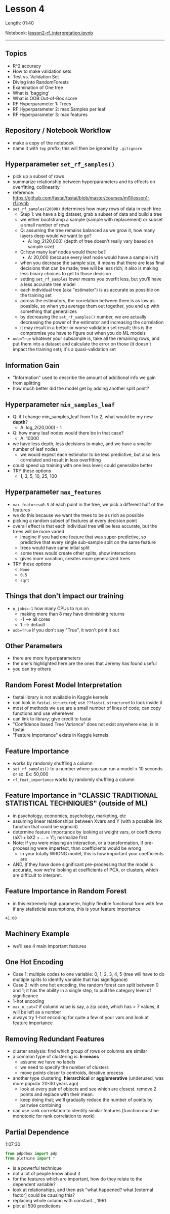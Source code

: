 # Lesson 4

Length: 01:40  

Notebook:  [lesson2-rf_interpretation.ipynb](https://github.com/fastai/fastai/blob/master/courses/ml1/lesson2-rf_interpretation.ipynb)  

---

## Topics
- R^2 accuracy
- How to make validation sets
- Test vs. Validation Set
- Diving into RandomForests
- Examination of One tree
- What is 'bagging’
- What is OOB Out-of-Box score
- RF Hyperparameter 1: Trees
- RF Hyperparameter 2: max Samples per leaf
- RF Hyperparameter 3: max features

## Repository / Notebook Workflow
- make a copy of the notebook
- name it with `tmp` prefix; this will then be ignored by `.gitignore`

## Hyperparameter `set_rf_samples()`  
- pick up a subset of rows
- summarize relationship between hyperparameters and its effects on overfitting, collinearity
- reference:  https://github.com/fastai/fastai/blob/master/courses/ml1/lesson1-rf.ipynb
- `set_rf_samples(20000)` determines how many rows of data in each tree
  - Step 1: we have a big dataset, grab a subset of data and build a tree
  - we either bootstramp a sample (sample with replacement) or subset a small number of rows
  - Q:  assuming the tree remains balanced as we grow it, how many layers deep would we want to go?  
    - A: log_2(20,000)  (depth of tree doesn't really vary based on sample size)
  - Q:  how many leaf nodes would there be?
    - A: 20,000  (because every leaf node would have a sample in it)
  - when you decrease the sample size, it means that there are less final decisions that can be made; tree will be less rich; it also is making less binary choices to get to those decision
  - setting `set_rf_samples` lower means you overfit less, but you'll have a less accurate tree model
  - each individual tree (aka "estimator") is as accurate as possible on the training set
  - across the estimators, the correlation between them is as low as possible, so when you average them out together, you end up with something that generalizes
  - by decreasing the `set_rf_samples()` number, we are actually decreasing the power of the estimator and increasing the correlation
  - it may result in a better or worse validation set result; this is the compromise you have to figure out when you do ML models
 - `oob=True` whatever your subsample is, take all the remaining rows, and put them into a dataset and calculate the error on those (it doesn't impact the training set); it's a quasi-validation set

## Information Gain
- "Information" used to describe the amount of additional info we gain from splitting
- how much better did the model get by adding another split point?

## Hyperparameter `min_samples_leaf`  
- Q:  if I change min_samples_leaf from 1 to 2, what would be my new **depth**?
  - A:  log_2(20,000) - 1
- Q:  how many leaf nodes would there be in that case?
  - A:  10000
- we have less depth, less decisions to make, and we have a smaller number of leaf nodes
  - we would expect each estimator to be less predictive, but also less correlated and result in less overfitting
- could speed up training with one less level; could generalize better
- TRY these options
  - 1, 3, 5, 10, 25, 100

## Hyperparameter `max_features`  
- `max_features=0.5` at each point in the tree, we pick a different half of the features 
- we do this because we want the trees to be as rich as possible
- picking a random subset of features at every decision point
- overall effect is that each individual tree will be less accurate, but the trees will be more varied
  - imagine if you had one feature that was super-predictive, so predictive that every single sub-sample split on the same feature
  - trees would have same intial split
  - some trees would create other splits, show interactions
  - gives more variation, creates more generalized trees
- TRY these options
  - `None`
  - `0.5`
  - `sqrt`

## Things that don't impact our training
- `n_jobs=-1` how many CPUs to run on
  - making more than 8 may have diminishing returns
  - -1 --> all cores
  - 1  --> default
- `oob=True` if you don't say "True", it won't print it out

## Other Parameters
- there are more hyperparameters
- the one's highlighted here are the ones that Jeremy has found useful
- you can try others

## Random Forest Model Interpretation
- fastai library is not available in Kaggle kernels
- can look in `fastai.structured`; use `??fastai.structured` to look inside it
- most of methods we use are a small number of lines of code; can copy functions and use whereever
- can link to library; give credit to fastai
- "Confidence based Tree Variance" does not exist anywhere else; is in fastai
- "Feature Importance" exists in Kaggle kernels

## Feature Importance
- works by randomly shuffling a column
- `set_rf_samples()` to a number where you can run a model < 10 seconds or so.  Ex:  50,000
- `rf_feat_importance` works by randomly shuffling a column

## Feature Importance in "CLASSIC TRADITIONAL STATISTICAL TECHNIQUES" (outside of ML) 
- in psychology, economics, psychology, marketing, etc
- assuming linear relationships between Xvars and Y (with a possible link function that could be sigmoid)
- determine feature importance by looking at weight vars, or coefficients (aX1 + bX2 + ... = Y); normalize first
- Note: if you were missing an interaction, or a transformation, if pre-processing were imperfect, than coefficients would be wrong
  - in your totally WRONG model, this is how important your coefficients are
- AND, _if_ they have done significant pre-processing that the model is accurate, now we're looking at coefficients of PCA, or clusters, which are difficult to interpret.

## Feature Importance in Random Forest
- in this extremely high parameter, highly flexible functional form with few if any statisticial assumptions, this is your feature importance

`41:00`  
## Machinery Example 
- we'll see 4 main important features

## One Hot Encoding
- Case 1:  multiple codes to one variable:  0, 1, 2, 3, 4, 5 (tree will have to do multiple splits to identify variable that has signifigance)
- Case 2:  with one hot encoding, the random forest can split between 0 and 1; it has the ability in a single step, to pull the category level of significance
- 1-hot encoding 
- `max_n_cat=7` if column value is say, a zip code, which has > 7 values, it will be left as a number
- always try 1-hot encoding for quite a few of your vars and look at feature importance

## Removing Redundant Features
- cluster analysis:  find which group of rows or columns are similar
- a common type of clustering is: **k-means**
  - assume we have no labels
  - we need to specify the number of clusters
  - move points closer to centroids, iterative process
- another type clustering:  **hierarchical** or **agglomerative** (underused, was more popular 20-30 years ago)
  - look at every pair of objects and see which are closest.  remove 2 points and replace with their mean.
  - keep doing that; we'll gradually reduce the number of points by pairwise combining
- can use rank corrrelation to identify similar features  (function must be monotonic for rank correlation to work)

## Partial Dependence
1:07:30  
```python
from pdpdbox import pdp
from plotnine import *
```
- is a powerful technique
- not a lot of people know about it
- for the features which are important, how do they relate to the dependent variable?
- look at relationships, and then ask "what happened?  what [external factor] could be causing this?
- replacing whole column with constant.., 1961
- plot all 500 predictions




